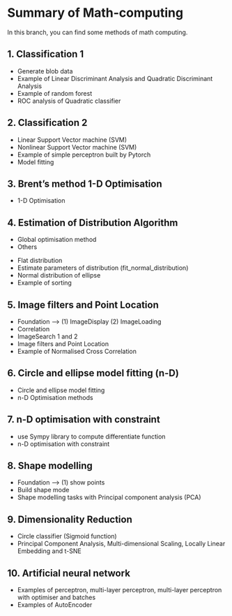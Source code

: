 # Summary of Math-computing

In this branch, you can find some methods of math computing.

## 1. Classification 1
- Generate blob data
- Example of Linear Discriminant Analysis and Quadratic Discriminant Analysis
- Example of random forest
- ROC analysis of Quadratic classifier

## 2. Classification 2
- Linear Support Vector machine (SVM)
- Nonlinear Support Vector machine (SVM)
- Example of simple perceptron built by Pytorch
- Model fitting

## 3. Brent’s method 1-D Optimisation
- 1-D Optimisation

## 4. Estimation of Distribution Algorithm
- Global optimisation method
- Others
+ Flat distribution
+ Estimate parameters of distribution (fit_normal_distribution)
+ Normal distribution of ellipse
+ Example of sorting

## 5. Image filters and Point Location
- Foundation --> (1) ImageDisplay (2) ImageLoading
- Correlation
- ImageSearch 1 and 2
- Image filters and Point Location
- Example of Normalised Cross Correlation

## 6. Circle and ellipse model fitting (n-D)
- Circle and ellipse model fitting
- n-D Optimisation methods

## 7. n-D optimisation with constraint
- use Sympy library to compute differentiate function
- n-D optimisation with constraint

## 8. Shape modelling
- Foundation --> (1) show points 
- Build shape mode
- Shape modelling tasks with Principal component analysis (PCA)

## 9. Dimensionality Reduction
- Circle classifier (Sigmoid function)
- Principal Component Analysis, Multi-dimensional Scaling, Locally Linear Embedding and t-SNE

## 10. Artificial neural network
- Examples of perceptron, multi-layer perceptron, multi-layer perceptron with optimiser and batches
- Examples of AutoEncoder





